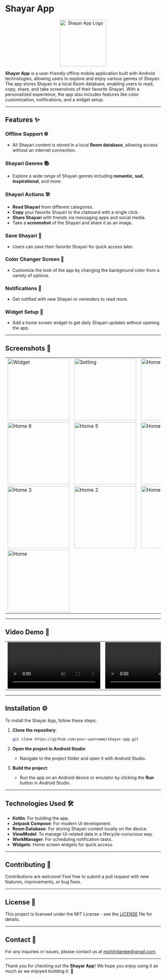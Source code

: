 # Shayar App

<div align="center">
  <img src="https://github.com/user-attachments/assets/8d9bbf85-6215-4115-8e5c-cbc4b3c97ee8" alt="Shayar App Logo" width="150"/>
</div>

**Shayar App** is a user-friendly offline mobile application built with Android technologies, allowing users to explore and enjoy various genres of Shayari. The app stores Shayari in a local Room database, enabling users to read, copy, share, and take screenshots of their favorite Shayari. With a personalized experience, the app also includes features like color customization, notifications, and a widget setup.

---

## Features ✨

### Offline Support 🌐
- All Shayari content is stored in a local **Room database**, allowing access without an internet connection.

### Shayari Genres 📚
- Explore a wide range of Shayari genres including **romantic**, **sad**, **inspirational**, and more.

### Shayari Actions 🛠️
- **Read Shayari** from different categories.
- **Copy** your favorite Shayari to the clipboard with a single click.
- **Share Shayari** with friends via messaging apps and social media.
- Take a **screenshot** of the Shayari and share it as an image.

### Save Shayari 💾
- Users can save their favorite Shayari for quick access later.

### Color Changer Screen 🎨
- Customize the look of the app by changing the background color from a variety of options.

### Notifications 🔔
- Get notified with new Shayari or reminders to read more.

### Widget Setup 📱
- Add a home screen widget to get daily Shayari updates without opening the app.

---

## Screenshots 📸

<table align="center">
  <tr>
    <td>
      <img src="https://github.com/user-attachments/assets/dad73b24-f3a5-4fb6-a26a-eb2b757b56bb" alt="Widget" width="200"/>
    </td>
    <td>
      <img src="https://github.com/user-attachments/assets/3baf7a93-da51-43b2-92b0-cdaf6092bba9" alt="Setting" width="200"/>
    </td>
    <td>
      <img src="https://github.com/user-attachments/assets/37a3445c-0cdf-4187-a669-aa4c3115da7f" alt="Home 7" width="200"/>
    </td>
  </tr>
  <tr>
    <td>
      <img src="https://github.com/user-attachments/assets/a2a5e1f8-de55-4c4f-832f-d81e14b5487a" alt="Home 6" width="200"/>
    </td>
    <td>
      <img src="https://github.com/user-attachments/assets/f1a53eaa-c96e-4572-bac3-af7fd068226e" alt="Home 5" width="200"/>
    </td>
    <td>
      <img src="https://github.com/user-attachments/assets/6cf05520-fa6a-4eea-9e37-a24c95c0bfe4" alt="Home 4" width="200"/>
    </td>
  </tr>
  <tr>
    <td>
      <img src="https://github.com/user-attachments/assets/97709a3e-9495-4471-9fd5-0726e70a97ca" alt="Home 3" width="200"/>
    </td>
    <td>
      <img src="https://github.com/user-attachments/assets/6a825b4d-54fe-4e68-bd9b-2dd421df09d5" alt="Home 2" width="200"/>
    </td>
    <td>
      <img src="https://github.com/user-attachments/assets/821a8cb2-b9f5-4627-85b4-51ee3b84bfde" alt="Home 1" width="200"/>
    </td>
  </tr>
  <tr>
    <td>
      <img src="https://github.com/user-attachments/assets/8d9bbf85-6215-4115-8e5c-cbc4b3c97ee8" alt="Home" width="200"/>
    </td>
  </tr>
</table>

---

## Video Demo 🎥

<table align="center">
  <tr>
    <td>
      <video src="https://github.com/user-attachments/assets/b0e5c16b-927a-411a-a4e3-76ccdbf8a033" controls width="300"></video>
    </td>
    <td>
      <video src="https://github.com/user-attachments/assets/a0024da6-23af-47b7-99f2-35ef8834d0d1" controls width="300"></video>
    </td>
  </tr>
</table>

---

## Installation ⚙️

To install the Shayar App, follow these steps:

1. **Clone the repository**:
    ```bash
    git clone https://github.com/your-username/shayar-app.git
    ```

2. **Open the project in Android Studio**:
   - Navigate to the project folder and open it with Android Studio.

3. **Build the project**:
   - Run the app on an Android device or emulator by clicking the **Run** button in Android Studio.

---

## Technologies Used 🛠️

- **Kotlin**: For building the app.
- **Jetpack Compose**: For modern UI development.
- **Room Database**: For storing Shayari content locally on the device.
- **ViewModel**: To manage UI-related data in a lifecycle-conscious way.
- **WorkManager**: For scheduling notification tasks.
- **Widgets**: Home screen widgets for quick access.

---

## Contributing 🤝

Contributions are welcome! Feel free to submit a pull request with new features, improvements, or bug fixes.

---

## License 📜

This project is licensed under the MIT License - see the [LICENSE](LICENSE) file for details.

---

## Contact 📧

For any inquiries or issues, please contact us at [mohitrdamke@gmail.com](mailto:mohitrdamke@gmail.com).

---

Thank you for checking out the **Shayar App**! We hope you enjoy using it as much as we enjoyed building it. 🚀
